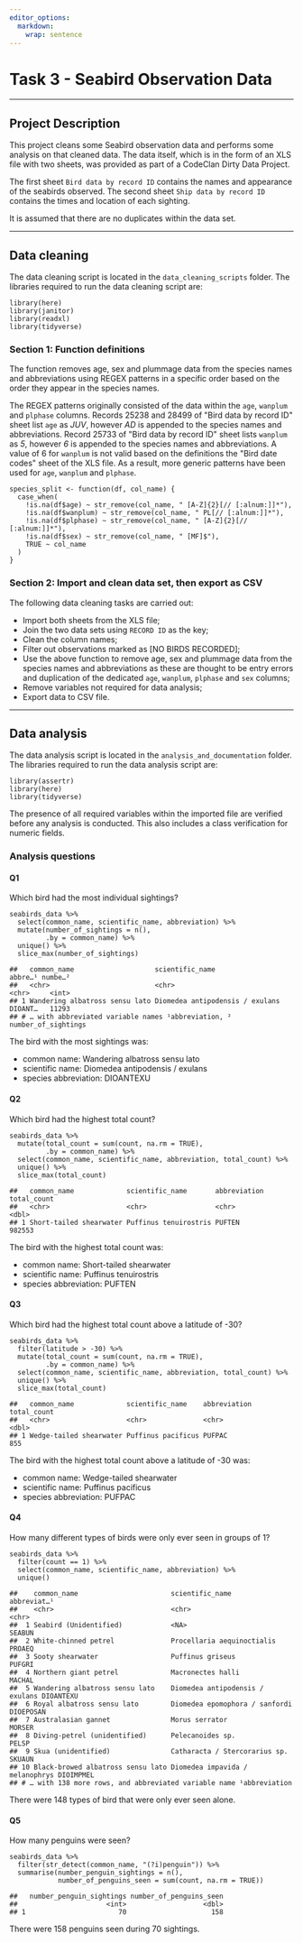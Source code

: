 ```yaml
---
editor_options: 
  markdown: 
    wrap: sentence
---
```


# **Task 3 - Seabird Observation Data**

------------------------------------------------------------------------

## Project Description

This project cleans some Seabird observation data and performs some analysis on that cleaned data.
The data itself, which is in the form of an XLS file with two sheets, was provided as part of a CodeClan Dirty Data Project.

The first sheet `Bird data by record ID` contains the names and appearance of the seabirds observed.
The second sheet `Ship data by record ID` contains the times and location of each sighting.

It is assumed that there are no duplicates within the data set.

------------------------------------------------------------------------

## Data cleaning

The data cleaning script is located in the `data_cleaning_scripts` folder.
The libraries required to run the data cleaning script are:

```         
library(here)
library(janitor)
library(readxl)
library(tidyverse)
```

### Section 1: Function definitions

The function removes age, sex and plummage data from the species names and abbreviations using REGEX patterns in a specific order based on the order they appear in the species names.

The REGEX patterns originally consisted of the data within the `age`, `wanplum` and `plphase` columns. Records 25238 and 28499 of "Bird data by record ID" sheet list `age` as *JUV*, however *AD* is appended to the species names and abbreviations. Record 25733 of "Bird data by record ID" sheet lists `wanplum` as *5*, however *6* is appended to the species names and abbreviations. A value of 6 for `wanplum` is not valid based on the definitions the "Bird date codes" sheet of the XLS file. As a result, more generic patterns have been used for `age`, `wanplum` and `plphase`.

```
species_split <- function(df, col_name) {
  case_when(
    !is.na(df$age) ~ str_remove(col_name, " [A-Z]{2}[// [:alnum:]]*"),
    !is.na(df$wanplum) ~ str_remove(col_name, " PL[// [:alnum:]]*"),
    !is.na(df$plphase) ~ str_remove(col_name, " [A-Z]{2}[// [:alnum:]]*"),
    !is.na(df$sex) ~ str_remove(col_name, " [MF]$"),
    TRUE ~ col_name
  )
}
```

### Section 2: Import and clean data set, then export as CSV

The following data cleaning tasks are carried out:

-   Import both sheets from the XLS file;
-   Join the two data sets using `RECORD ID` as the key;
-   Clean the column names;
-   Filter out observations marked as [NO BIRDS RECORDED];
- Use the above function to remove age, sex and plummage data from the species names and abbreviations as these are thought to be entry errors and duplication of the dedicated `age`, `wanplum`, `plphase` and `sex` columns;
- Remove variables not required for data analysis;
-   Export data to CSV file.

------------------------------------------------------------------------

## Data analysis

The data analysis script is located in the `analysis_and_documentation` folder.
The libraries required to run the data analysis script are:

```         
library(assertr)
library(here)
library(tidyverse)
```

The presence of all required variables within the imported file are verified before any analysis is conducted.
This also includes a class verification for numeric fields.

### Analysis questions

#### Q1

Which bird had the most individual sightings?

```         
seabirds_data %>% 
  select(common_name, scientific_name, abbreviation) %>% 
  mutate(number_of_sightings = n(),
         .by = common_name) %>%
  unique() %>% 
  slice_max(number_of_sightings)

##   common_name                    scientific_name                 abbre…¹ numbe…²
##   <chr>                          <chr>                           <chr>     <int>
## 1 Wandering albatross sensu lato Diomedea antipodensis / exulans DIOANT…   11293
## # … with abbreviated variable names ¹​abbreviation, ²​number_of_sightings
```

The bird with the most sightings was:

- common name: Wandering albatross sensu lato	
- scientific name: Diomedea antipodensis / exulans
- species abbreviation: DIOANTEXU


#### Q2

Which bird had the highest total count?

```         
seabirds_data %>% 
  mutate(total_count = sum(count, na.rm = TRUE),
         .by = common_name) %>%
  select(common_name, scientific_name, abbreviation, total_count) %>%
  unique() %>% 
  slice_max(total_count)
  
##   common_name             scientific_name       abbreviation total_count
##   <chr>                   <chr>                 <chr>              <dbl>
## 1 Short-tailed shearwater Puffinus tenuirostris PUFTEN            982553
```

The bird with the highest total count was:

- common name: Short-tailed shearwater	
- scientific name: Puffinus tenuirostris
- species abbreviation: PUFTEN


#### Q3

Which bird had the highest total count above a latitude of -30?

```         
seabirds_data %>% 
  filter(latitude > -30) %>% 
  mutate(total_count = sum(count, na.rm = TRUE),
         .by = common_name) %>%
  select(common_name, scientific_name, abbreviation, total_count) %>%
  unique() %>% 
  slice_max(total_count)
  
##   common_name             scientific_name    abbreviation total_count
##   <chr>                   <chr>              <chr>              <dbl>
## 1 Wedge-tailed shearwater Puffinus pacificus PUFPAC               855
```

The bird with the highest total count above a latitude of -30 was:

- common name: Wedge-tailed shearwater	
- scientific name: Puffinus pacificus
- species abbreviation: PUFPAC


#### Q4

How many different types of birds were only ever seen in groups of 1?

```         
seabirds_data %>% 
  filter(count == 1) %>%
  select(common_name, scientific_name, abbreviation) %>% 
  unique()
  
##    common_name                       scientific_name                 abbreviat…¹
##    <chr>                             <chr>                           <chr>      
##  1 Seabird (Unidentified)            <NA>                            SEABUN     
##  2 White-chinned petrel              Procellaria aequinoctialis      PROAEQ     
##  3 Sooty shearwater                  Puffinus griseus                PUFGRI     
##  4 Northern giant petrel             Macronectes halli               MACHAL     
##  5 Wandering albatross sensu lato    Diomedea antipodensis / exulans DIOANTEXU  
##  6 Royal albatross sensu lato        Diomedea epomophora / sanfordi  DIOEPOSAN  
##  7 Australasian gannet               Morus serrator                  MORSER     
##  8 Diving-petrel (unidentified)      Pelecanoides sp.                PELSP      
##  9 Skua (unidentified)               Catharacta / Stercorarius sp.   SKUAUN     
## 10 Black-browed albatross sensu lato Diomedea impavida / melanophrys DIOIMPMEL  
## # … with 138 more rows, and abbreviated variable name ¹​abbreviation
```

There were 148 types of bird that were only ever seen alone.

#### Q5

How many penguins were seen?

```         
seabirds_data %>% 
  filter(str_detect(common_name, "(?i)penguin")) %>% 
  summarise(number_penguin_sightings = n(),
            number_of_penguins_seen = sum(count, na.rm = TRUE))
            
##   number_penguin_sightings number_of_penguins_seen
##                      <int>                   <dbl>
## 1                       70                     158
```

There were 158 penguins seen during 70 sightings.
